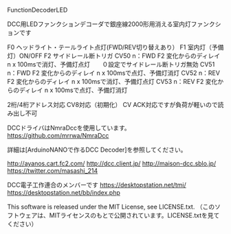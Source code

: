 FunctionDecoderLED

DCC用LEDファンクションデコーダで銀座線2000形用消える室内灯ファンクションです

 F0 ヘッドライト・テールライト点灯(FWD/REV切り替えあり）
 F1 室内灯（予備灯）ON/OFF
 F2 サイドレール断トリガ
 CV50 n：FWD F2 変化からのディレイ n x 100msで消灯、予備灯点灯　　０設定でサイドレール断トリガ無効
 CV51 n：FWD F2 変化からのディレイ n x 100msで点灯、予備灯消灯
 CV52 n：REV F2 変化からのディレイ n x 100msで消灯、予備灯点灯
 CV53 n：REV F2 変化からのディレイ n x 100msで点灯、予備灯消灯

 2桁/4桁アドレス対応
 CV8対応（初期化）
 CV ACK対応ですが負荷が軽いので読み出し不可


DCCドライバはNmraDccを使用しています。
https://github.com/mrrwa/NmraDcc

詳細は[ArduinoNANOで作るDCC Decoder]を参照してください。

http://ayanos.cart.fc2.com/ http://dcc.client.jp/ http://maison-dcc.sblo.jp/ https://twitter.com/masashi_214

DCC電子工作連合のメンバーです
https://desktopstation.net/tmi/ https://desktopstation.net/bb/index.php

This software is released under the MIT License, see LICENSE.txt.
（このソフトウェアは、MITライセンスのもとで公開されています。LICENSE.txtを見てください）
